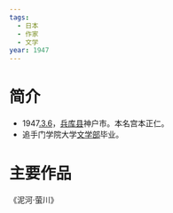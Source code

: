 ```yaml
---
tags:
  - 日本
  - 作家
  - 文学
year: 1947
---
```

# 简介

- 1947[.3.6](2024-03-06.md)，[兵库县](兵库县.md)神户市。本名宫本正仁。
- 追手门学院大学[文学部](文学部.md)毕业。
# 主要作品

《泥河·萤川》